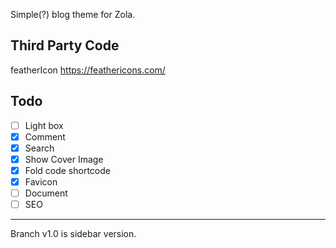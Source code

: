 Simple(?) blog theme for Zola.

## Third Party Code

featherIcon https://feathericons.com/

## Todo

- [ ] Light box
- [x] Comment
- [x] Search
- [x] Show Cover Image
- [x] Fold code shortcode
- [x] Favicon
- [ ] Document
- [ ] SEO

---

Branch v1.0 is sidebar version.
